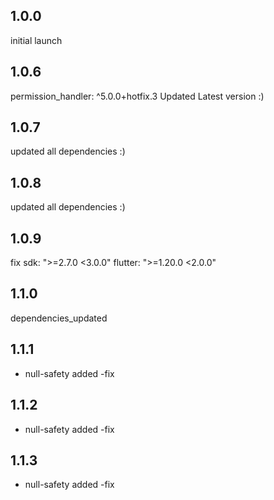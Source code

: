 ## 1.0.0

 initial launch

## 1.0.6

 permission_handler: ^5.0.0+hotfix.3 Updated Latest version :)

## 1.0.7

 updated all dependencies :)

## 1.0.8

 updated all dependencies :)

## 1.0.9
fix
  sdk: ">=2.7.0 <3.0.0"
  flutter: ">=1.20.0 <2.0.0"

## 1.1.0
dependencies_updated

## 1.1.1

* null-safety added -fix
## 1.1.2

* null-safety added -fix

## 1.1.3

* null-safety added -fix